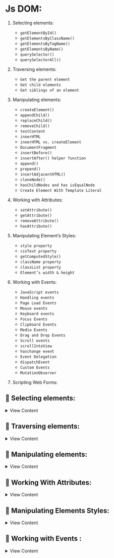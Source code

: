 # Js DOM:

1. Selecting elements:

   * ```getElementById()```
   * ```getElementsByClassName()```
   * ```getElementsByTagName()```
   * ```getElementsByName()```
   * ```querySelector()```
   * ```querySelectorAll()```

2. Traversing elements:

   * ```Get the parent element```
   * ```Get child elements```
   * ```Get siblings of an element```

3. Manipulating elements:

   * ```createElement()```
   * ```appendChild()```
   * ```replaceChild()```
   * ```removeChild()```
   * ```textContent```
   * ```innerHTML```
   * ```innerHTML vs. createElement```
   * ```DocumentFragment```
   * ```insertBefore()```
   * ```insertAfter() helper function```
   * ```append()```
   * ```prepend()```
   * ```insertAdjacentHTML()```
   * ```cloneNode()```
   * ```hasChildNodes and has isEqualNode```
   * ```Create Element With Template Literal```

4. Working with Attributes:

   * ```setAttribute()```
   * ```getAttribute()```
   * ```removeAttribute()```
   * ```hasAttribute()```

5. Manipulating Element’s Styles:

   * ```style property```
   * ```cssText property```
   * ```getComputedStyle()```
   * ```className property```
   * ```classList property```
   * ```Element’s width & height```

6. Working with Events:

   * ```JavaScript events```
   * ```Handling events```
   * ```Page Load Events```
   * ```Mouse events```
   * ```Keyboard events```
   * ```Focus Events```
   * ```Clipboard Events```
   * ```Media Events```
   * ```Drag and Drop Events```
   * ```Scroll events```
   * ```scrollIntoView```
   * ```haschange event```
   * ```Event Delegation```
   * ```dispatchEvent```
   * ```Custom Events```
   * ```MutationObserver```


7. Scripting Web Forms:

## 🚦 Selecting elements:

<details>
<summary>View Content</summary>

```Js
const a = document.getElementById('btn');
const b = document.getElementsByClassName('box')[0];
const c = document.getElementsByTagName('div')[0];
const d = document.getElementsName('languages');
const e = document.querySelector('.para');
const f = document.querySelectorAll('p')[0];

// classname,tagname,querySelectorAll always return a nodelist:
// convert nodelist into array:
const divElement = document.querySelectorAll('div');
Array.from(divElement).map(element=>{
  //...
});
```
</details>


## 🚦 Traversing elements:

<details>
<summary>View Content</summary>

```Js

// select parent:
var ol = document.querySelector('ol');
// select child using parent:
var studentA = ol.querySelector('student-A'); 

// Getting parent element:
const li = document.querySelector('list1');
const parent = li.parentNode;
const parent = li.parentElement;

// Getting Children:
// Get the first child element:
let firstChild = parentElement.firstChild;
let firstElementChild = parentElement.firstElementChild;

// Get the last child element:
let lastChild = parentElement.lastChild;
let lastElementChild = parentElement.lastElementChild;

// Get all child elements:
let children = parentElement.childNodes;
let children = parentElement.children;

// get a specific child element:
var studentC = ol.children[2];

// Get siblings of an element
var studentB = studentA.nextElementSibling;
var studentB = studentC.previousElementSibling;
```
</details>


## 🚦 Manipulating elements:

<details>
<summary>View Content</summary>

```Js
// Create element:
const new_element = document.createElement('h1');
// Create text node:
const new_text = document.createTextNode('Hello im a heading 1');
// Append child:
new_element.appendChild(new_text);

// replace child:
const ol = document.querySelector('ol');
const li_1 = ol.children[0];
const new_list = document.createElement('li');
ol.replaceChild(new_list,li_1);

// Remove child:
const div_element = document.querySelector('div');
const h1 = div_element.child[1];
div.removeChild(h1);

// text content and innerHTML:
let para1 = document.querySelector('#para1');
para1.textContent = 'Text changed';
para1.innerHTML = 'Text also changed';

// ** innerHTML vs. createElement: **
// createElement is more performant...
// createElement is more secure...
let div = document.querySelector('.container');

let p = document.createElement('p');
p.textContent = 'JS DOM';
div.appendChild(p);

let div = document.querySelector('.container');
div.innerHTML += '<p class="note">JS DOM</p>';
/*
However, using the innerHTML causes the web browsers to reparse and recreate all DOM nodes inside the div element. Therefore, it is less efficient than creating a new element and appending to the div. In other words, creating a new element and appending it to the DOM tree provides better performance than the innerHTML.
*/

// DocumentFragment:
/*
Use the DocumentFragment to compose DOM nodes before updating them to the active DOM tree to get better performance
*/
let languages = ['JS', 'TypeScript', 'Elm', 'Dart','Scala'];

let langEl = document.querySelector('#language');

let fragment = new DocumentFragment();
languages.forEach((language) => {
    let li = document.createElement('li');
    li.innerHTML = language;
    fragment.appendChild(li);
});

langEl.appendChild(fragment);

// insertBefore():
const box_div = document.querySelector('.box');
const heading1 = document.querySelector('h1');
const heading2 = document.createElement('h2');
heading2.innerHTML = 'im a heading2';
box_div.insertBefore(heading2,heading1);

// insertAfter():
/*
not available this function
but, we can make this with logic!
*/

// append() and prepand():
let paragraph = document.querySelector('p');
p.append(' Hello');
p.prepend('Hi ');

// insertAdjacentHTML:
const list = document.querySelector('#list');
list.insertAdjacentHTML('beforebegin','<h1>Heading 1</h1>');
list.insertAdjacentHTML('afterbegin','<h2>Heading 2</h2>')
list.insertAdjacentHTML('beforeend','<h3>Heading 3</h3>')
list.insertAdjacentHTML('afterend','<h4>Heading 4</h4>')

// cloneNode:
let li = document.querySelector('li_1');
let cloned_node = li.cloneNode();
console.log(li);

// hasChildNodes and has isEqualNode:
const div1 = document.querySelector('.div1');
const div2 = document.querySelector('.div2');
let has_childs = div1.hasChildNodes();
console.log(has_childs);
let is_equal = div1.isEqualNode(div2);
console.log(is_equal);

// Create element with template literal:
const div = document.createElement('div');
div.innerHTML = `
   <div class="box">
   <h1 class="text">Hello</h1>
   </div>
 `;

```

</details>


## 🚦 Working With Attributes:

<details>
<summary>View Content</summary>

```js
// Working with Attributes:
const div = document.querySelector('div');
div.setAttribute('class','new_class'); // for set a new attribute
div.getAttribute('class'); // return class Attribut value
div.removeAttribute('id'); // id will be removed
div.hasAttribute('class'); //> [true] if class include in (div)
```

</details>



## 🚦 Manipulating Elements Styles:

<details>
<summary>View Content</summary>

```Js
// Style property:

let h1 = document.querySelector('h1');
h1.style.color = 'red';

//for override inline style:
h1.style.cssText = 'color:black;background-color:yellow';

// also for override inline style:
h1.setAttribute('style','color:orange;background-color:black')

// for concatenate inline style with new style:
h1.style.cssText += 'font-family:serif;';


// cssText property:

let ul = document.querySelector('ul');
ul.children[1].style.cssText = `
  color:purple;
  font-weight:bold;
  font-size:2rem;
  margin-left:10px;
  list-style-type:none;
`;

  
// Get Computed Style:

// Simple getComputedStyle() example:
let h1 = document.querySelector('h1');
let style = getComputedStyle(h1);
console.log(style.color,style.background);
  
// The getComputedStyle() for pseudo-elements example:
const p = document.querySelector('p');
let style2 = getComputedStyle(p,'::first-letter');
console.log(style2.color);


// className property:

let menu = document.querySelector('.menu');
// for override existing class:
menu.className = ' text-info';
// for add new class with existing className:
menu.className += ' text-danger';
// To get a complete list of classes of an element:
console.log(menu.className);
  

// classList property:

let h1 = document.querySelector('h1');
// Getting classList from an element:
let r = h1.classList;
for(classes of r){
  console.log(classes);
};
  
// Class add(),remove(),replace(),contains() & toggle():

const div = document.querySelector('div');
div.classList.add('text-primary','bg-dark');
div.classList.remove('demo');
div.classList.replace('bg-dark','bg-info');
let hasClass = div.classList.contains('bg-info');
// toggle helpful when we create menu,popupBox etc:
div.classList.toggle('toggle-class');
console.log(hasClass);
// view all class name:
console.log(div.classList);


// Elements width and height:

let demo = document.querySelector('.demo');
  
// with border:
let off_width = demo.offsetWidth;
let off_height = demo.offsetHeight;
console.log(off_height,off_width);
  
// without border:
let cl_width = demo.clientWidth;
let cl_height = demo.clientHeight;
console.log(cl_height,cl_width);

```
![offset width and height](https://www.javascripttutorial.net/wp-content/uploads/2020/02/JavaScript-offsetWidth-and-offsetHeight.png)
![client width and height](https://www.javascripttutorial.net/wp-content/uploads/2020/02/JavaScript-clientWidth-and-clientHeight-png.png)


</details>


## 🚦 Working with Events :

<details>
<summary>View Content</summary>

```Js
// Handling Event:
let btn = document.querySelector('#btn');

// The addEventListener() method
btn.addEventListener('click', function(event) {
    console.log(event);
});

// The removeEventListener() method:
let showAlert = function() {
    alert('Clicked!');
};
btn.addEventListener('click', showAlert);

// remove the event listener
btn.removeEventListener('click', showAlert);

```

#### 🎯 Properties and methods of the event object:
|Property / Method|Description|
|-----------------|-----------------|
|detail|more information about the event|
|type|the type of event that was fired|
|target|the target element of the event|
|preventDefault()|cancel the default behavior for the event. This method is only effective if the cancelable property is true|


### 💡 Page Load Events:

<details>
<summary>View Content</summary>

1. ***DOMContentLoaded***  ```only fully loaded HTML ```*Only handle DOMContentLoaded event if you place the JavaScript code in the head, which references elements in the body section.*
2. ***load***  ```fully loaded the HTML and also external resources like images and stylesheets```

   ```js
   window.addEventListener('load' () => {
    let logo = document.createElement('img');
    // assign and onload event handler
    logo.addEventListener('load', (event) => {
        console.log('The logo has been loaded');
    });
    // add logo to the document
    document.body.appendChild(logo);
    logo.src = 'logo.png';
   });
   ```
3. ***beforeunload***  ```fires before the page and resources are unloaded. You can use this event to show a confirmation dialog to confirm if you really want to leave the page```
4. ***unload*** ```fires when the page has completely unloaded. You can use this event to send the analytic data or to clean up resources```
</details>


### 💡 Mouse Events:

> ```click``` ```dblclick``` ```mousedown``` ```mouseup``` ```mouseenter``` ```mouseleave``` ```mousemove``` ```mouseover```

### 💡 Keyboard Events:

> ```keyup``` ```keydown``` ```keypress```

> **The keyboard event object has two important properties:** ```key``` and ```code```  properties that allow you to detect which key has been pressed.

### 💡 Focus Events:

> ```focus``` ```focusin``` ```blur``` ```focusout```

### 💡 Clipboard Events:

> ```copy``` ```cut``` ```paste``` 

### 💡 Media Events:

> ```canplay```  ```play``` ```playing``` ```pause``` ```progress``` ```volumechange```

### 💡 Drag and Drop Events:

> ```dragstart``` ```dragend``` ```drag``` ```drop```

### 💡 Scroll Events:

> ```scroll``` 

### 💡 scrollIntoView Events:

```js
// scroll an element into the viewport:
const btn = document.querySelector('.btn');
const js = document.querySelector('.special');
// document.querySelector('html').style.scrollBehavior = 'smooth';
btn.addEventListener("click", ()=>{
  js.scrollIntoView(true);
  js.scrollIntoView({behavior: "smooth", block: "start", inline: "nearest"});
});


```

### 💡 haschange event:

```The hashchange event fires when the URL hash changes from one to another. In this example, it changes from #header to #footer```

> ```hashchange``` 

### 💡 Event Delegation:

> *When it is possible, you can have a single event handler on the document that will handle all the events of a particular type*

```js
let menu = document.querySelector('#menu');

menu.addEventListener('click', (event) => {
    let target = event.target;

    switch(target.id) {
        case 'home':
            console.log('Home menu item was clicked');
            break;
        case 'dashboard':
            console.log('Dashboard menu item was clicked');
            break;
        case 'report':
            console.log('Report menu item was clicked');
            break;
    }
});
``` 

### 💡 dispatchEvent:

> *Use the specific event constructor such as MouseEvent and call dispatchEvent() method on an element to generate an event from code.*

```js
let btn = document.querySelector('.btn');

 btn.addEventListener('click', function () {
        alert('Mouse Clicked');
 });

let clickEvent = new Event('click');
btn.dispatchEvent(clickEvent);
``` 

### 💡 Custom Event:

<details>
<summary>View Content</summary>

```html
<!DOCTYPE html>
<html lang="en">
<head>
    <meta charset="UTF-8">
    <meta name="viewport" content="width=device-width, initial-scale=1.0">
    <title>JavaScript Custom Event</title>
</head>
<body>
    <div class="note">JS Custom Event</div>
    <script>
        function highlight(elem) {
            const bgColor = 'yellow';
            elem.style.backgroundColor = bgColor;

            // create the event
            let event = new CustomEvent('highlight', {
                detail: {
                    backgroundColor: bgColor
                }
            });
            // dispatch the event
            elem.dispatchEvent(event);
        }

        // Select the div element
        let div = document.querySelector('.note');

        // Add border style
        function addBorder(elem) {
            elem.style.border = "solid 1px red";
        }

        // Listen to the highlight event
        div.addEventListener('highlight', function (e) {
            addBorder(this);

            // examine the background
            console.log(e.detail);
        });

        // highlight div element
        highlight(div);
    </script>
</body>
</html>
``` 
</details>

### 💡 MutationObserver:

> `````` 

</details>
